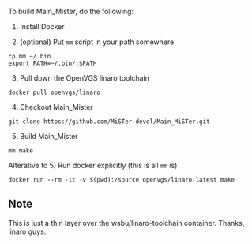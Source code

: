 
To build Main_Mister, do the following:

1) Install Docker

2) (optional) Put `mm` script in your path somewhere
```
cp mm ~/.bin
export PATH=~/.bin/:$PATH
```

3) Pull down the OpenVGS linaro toolchain
```
docker pull openvgs/linaro
```

4) Checkout Main_Mister
```
git clone https://github.com/MiSTer-devel/Main_MiSTer.git
```

5) Build Main_Mister
```
mm make
```

Alterative to 5) Run docker explicitly (this is all `mm` is)
```
docker run --rm -it -v $(pwd):/source openvgs/linaro:latest make
```


Note
----
This is just a thin layer over the wsbu/linaro-toolchain container. Thanks, linaro guys.
